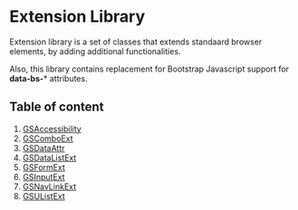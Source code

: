 # Extension Library

Extension library is a set of classes that extends standaard browser elements, by adding additional functionalities.

Also, this library contains replacement for Bootstrap Javascript support for **data-bs-*** attributes.

## Table of content

1. [GSAccessibility](./GSAccessibility.md)
2. [GSComboExt](./GSComboExt.md)
3. [GSDataAttr](./GSDataAttr.md)
4. [GSDataListExt](./GSDataListExt.md)
5. [GSFormExt](./GSFormExt.md)
6. [GSInputExt](./GSInputExt.md)
7. [GSNavLinkExt](./GSNavLinkExt.md)
8. [GSUListExt](./GSUListExt.md)